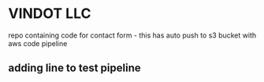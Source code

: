# VINDOT LLC
repo containing code for contact form - this has auto push to s3 bucket with aws code pipeline
## adding line to test pipeline
